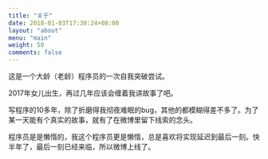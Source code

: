 ```yaml
---
title: "关于"
date: 2018-01-03T17:30:24+08:00
layout: "about"
menu: "main"
weight: 50
comments: false
---
```


这是一个大龄（老龄）程序员的一次自我突破尝试。

2017年女儿出生，再过几年应该会缠着我讲故事了吧。

写程序的10多年，除了折磨得我彻夜难眠的bug，其他的都模糊得差不多了。为了某一天能有个真实的故事，就有了在微博里留下线索的念头。

<!--more-->

程序员是是懒惰的，我这个程序员更是懒惰，总是喜欢将实现延迟到最后一刻。快半年了，最后一刻已经来临，所以微博上线了。